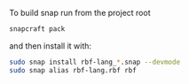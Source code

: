 To build snap run from the project root

```bash
snapcraft pack
```

and then install it with:

```bash
sudo snap install rbf-lang_*.snap --devmode
sudo snap alias rbf-lang.rbf rbf
```

